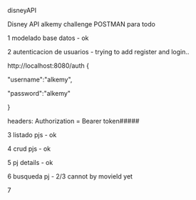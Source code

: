 disneyAPI

Disney API alkemy challenge POSTMAN para todo

1 modelado base datos - ok

2 autenticacion de usuarios - trying to add register and login..

http://localhost:8080/auth {

"username":"alkemy",

"password":"alkemy"

}

headers: Authorization = Bearer token#####

3 listado pjs - ok

4 crud pjs - ok

5 pj details - ok

6 busqueda pj - 2/3 cannot by movieId yet

7